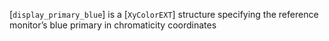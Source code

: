 [`display_primary_blue`] is a [`XyColorEXT`] structure specifying
the reference monitor’s blue primary in chromaticity coordinates